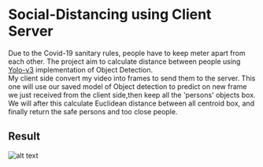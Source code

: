 # Social-Distancing using Client Server

Due to the Covid-19 sanitary rules, people have to keep meter apart from each other.
The project aim to calculate distance between people using [Yolo-v3](https://machinelearningmastery.com/how-to-perform-object-detection-with-yolov3-in-keras/ "Named link title") implementation of Object Detection.  
  My client side convert my video into frames to send them to the server. This one will use our saved model of Object detection to predict on new frame we just received from the client side,then keep all the 'persons' objects box. We will after this calculate Euclidean distance between all centroid box, and finally return the safe persons and too close people.
  
  
 ## Result 
 ![alt text](https://github.com/sodi16/Social_Distancing_Detector/blob/main/result_social_distancing.gif?raw=true)
    
  
